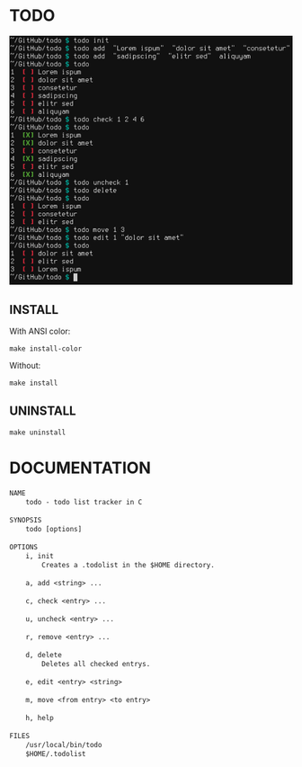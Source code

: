 # TODO
![demo](https://raw.githubusercontent.com/nekrogenesis/todo/main/demo.png)

## INSTALL
With ANSI color:
	
	make install-color

Without:

	make install

## UNINSTALL

	make uninstall

# DOCUMENTATION

	NAME
		todo - todo list tracker in C

	SYNOPSIS
		todo [options]

	OPTIONS
		i, init
			Creates a .todolist in the $HOME directory.

		a, add <string> ...

		c, check <entry> ...

		u, uncheck <entry> ...

		r, remove <entry> ...

		d, delete
			Deletes all checked entrys.

		e, edit <entry> <string>

		m, move <from entry> <to entry>

		h, help

	FILES
		/usr/local/bin/todo
		$HOME/.todolist
